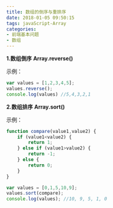 ```yaml
---
title: 数组的倒序与重排序
date: 2018-01-05 09:50:15
tags: javaScript-Array
categories:
- 前端基本问题
- 数组
---
```

**1.数组倒序**  **Array.reverse()**

示例：
<!-- more -->
```javascript
var values = [1,2,3,4,5];
values.reverse();
console.log(values) //5,4,3,2,1
```

**2.数组排序**  **Array.sort()**

示例：

```javascript
function compare(value1,value2) {
    if (value1<value2) {
        return 1;
    } else if (value1>value2) {
        return -1;
    } else {
        return 0;
    }
}

var values = [0,1,5,10,9];
values.sort(compare);
console.log(values); //10, 9, 5, 1, 0
```